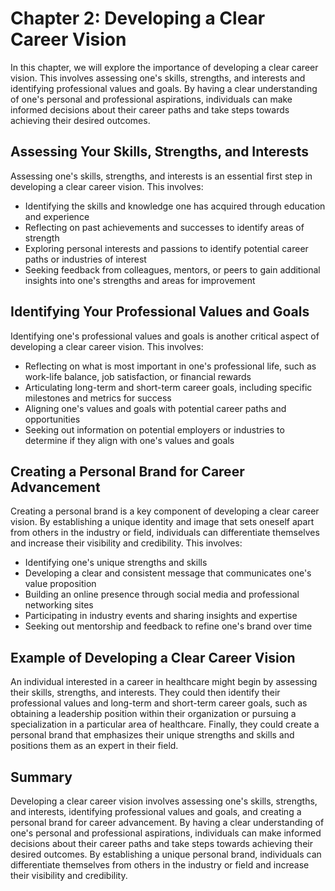 Chapter 2: Developing a Clear Career Vision
===========================================

In this chapter, we will explore the importance of developing a clear career vision. This involves assessing one's skills, strengths, and interests and identifying professional values and goals. By having a clear understanding of one's personal and professional aspirations, individuals can make informed decisions about their career paths and take steps towards achieving their desired outcomes.

Assessing Your Skills, Strengths, and Interests
-----------------------------------------------

Assessing one's skills, strengths, and interests is an essential first step in developing a clear career vision. This involves:

* Identifying the skills and knowledge one has acquired through education and experience
* Reflecting on past achievements and successes to identify areas of strength
* Exploring personal interests and passions to identify potential career paths or industries of interest
* Seeking feedback from colleagues, mentors, or peers to gain additional insights into one's strengths and areas for improvement

Identifying Your Professional Values and Goals
----------------------------------------------

Identifying one's professional values and goals is another critical aspect of developing a clear career vision. This involves:

* Reflecting on what is most important in one's professional life, such as work-life balance, job satisfaction, or financial rewards
* Articulating long-term and short-term career goals, including specific milestones and metrics for success
* Aligning one's values and goals with potential career paths and opportunities
* Seeking out information on potential employers or industries to determine if they align with one's values and goals

Creating a Personal Brand for Career Advancement
------------------------------------------------

Creating a personal brand is a key component of developing a clear career vision. By establishing a unique identity and image that sets oneself apart from others in the industry or field, individuals can differentiate themselves and increase their visibility and credibility. This involves:

* Identifying one's unique strengths and skills
* Developing a clear and consistent message that communicates one's value proposition
* Building an online presence through social media and professional networking sites
* Participating in industry events and sharing insights and expertise
* Seeking out mentorship and feedback to refine one's brand over time

Example of Developing a Clear Career Vision
-------------------------------------------

An individual interested in a career in healthcare might begin by assessing their skills, strengths, and interests. They could then identify their professional values and long-term and short-term career goals, such as obtaining a leadership position within their organization or pursuing a specialization in a particular area of healthcare. Finally, they could create a personal brand that emphasizes their unique strengths and skills and positions them as an expert in their field.

Summary
-------

Developing a clear career vision involves assessing one's skills, strengths, and interests, identifying professional values and goals, and creating a personal brand for career advancement. By having a clear understanding of one's personal and professional aspirations, individuals can make informed decisions about their career paths and take steps towards achieving their desired outcomes. By establishing a unique personal brand, individuals can differentiate themselves from others in the industry or field and increase their visibility and credibility.


